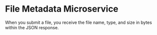 # File Metadata Microservice

When you submit a file, you receive the file name, type, and size in bytes within the JSON response.
